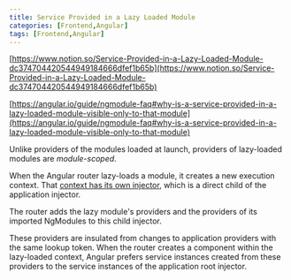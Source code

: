 ```yaml
---
title: Service Provided in a Lazy Loaded Module
categories: [Frontend,Angular]
tags: [Frontend,Angular]
---
```


[https://www.notion.so/Service-Provided-in-a-Lazy-Loaded-Module-dc374704420544949184666dfef1b65b](https://www.notion.so/Service-Provided-in-a-Lazy-Loaded-Module-dc374704420544949184666dfef1b65b)


[https://angular.io/guide/ngmodule-faq#why-is-a-service-provided-in-a-lazy-loaded-module-visible-only-to-that-module](https://angular.io/guide/ngmodule-faq#why-is-a-service-provided-in-a-lazy-loaded-module-visible-only-to-that-module)


Unlike providers of the modules loaded at launch, providers of lazy-loaded modules are _module-scoped_.


When the Angular router lazy-loads a module, it creates a new execution context. That [context has its own injector](https://angular.io/guide/ngmodule-faq#q-why-child-injector), which is a direct child of the application injector.


The router adds the lazy module's providers and the providers of its imported NgModules to this child injector.


These providers are insulated from changes to application providers with the same lookup token. When the router creates a component within the lazy-loaded context, Angular prefers service instances created from these providers to the service instances of the application root injector.

